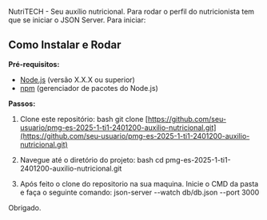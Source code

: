 NutriTECH - Seu auxílio nutricional. 
Para rodar o perfil do nutricionista tem que se iniciar o JSON Server. Para iniciar:
## Como Instalar e Rodar

**Pré-requisitos:**

* [Node.js](https://nodejs.org/en/) (versão X.X.X ou superior)
* [npm](https://www.npmjs.com/) (gerenciador de pacotes do Node.js)

**Passos:**

1.  Clone este repositório:
    bash
    git clone [https://github.com/seu-usuario/pmg-es-2025-1-ti1-2401200-auxilio-nutricional.git](https://github.com/seu-usuario/pmg-es-2025-1-ti1-2401200-auxilio-nutricional.git)
    
2.  Navegue até o diretório do projeto:
    bash
    cd pmg-es-2025-1-ti1-2401200-auxilio-nutricional.git

3. Após feito o clone do repositorio na sua maquina. Inicie o CMD da pasta e faça o seguinte comando: 
    json-server --watch db/db.json --port 3000
    


Obrigado.